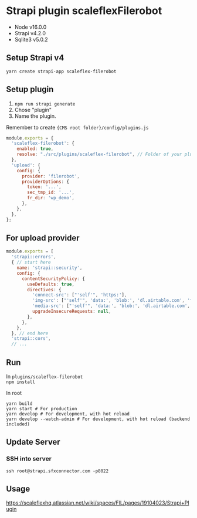 # Strapi plugin scaleflexFilerobot

- Node v16.0.0
- Strapi v4.2.0
- Sqlite3 v5.0.2

## Setup Strapi v4

`yarn create strapi-app scaleflex-filerobot`

## Setup plugin

1. `npm run strapi generate`
2. Chose "plugin"
3. Name the plugin.

Remember to create `{CMS root folder}/config/plugins.js`

```js
module.exports = {
  'scaleflex-filerobot': {
    enabled: true,
    resolve: "./src/plugins/scaleflex-filerobot", // Folder of your plugin
  },
  'upload': {
    config: {
      provider: 'filerobot',
      providerOptions: {
        token: '...',
        sec_tmp_id: '...',
        fr_dir: 'wp_demo',
      },
    },
  },
};
```

## For upload provider

```js
module.exports = [
  'strapi::errors',
  { // start here
    name: 'strapi::security',
    config: {
      contentSecurityPolicy: {
        useDefaults: true,
        directives: {
          'connect-src': ["'self'", 'https:'],
          'img-src': ["'self'", 'data:', 'blob:', 'dl.airtable.com', 'fkklnkdm.filerobot.com'],
          'media-src': ["'self'", 'data:', 'blob:', 'dl.airtable.com', 'fkklnkdm.filerobot.com'],
          upgradeInsecureRequests: null,
        },
      },
    },
  }, // end here
  'strapi::cors',
  // ...
```

## Run

In `plugins/scaleflex-filerobot`  
`npm install`

In root
```
yarn build
yarn start # For production
yarn develop # For development, with hot reload
yarn develop --watch-admin # For development, with hot reload (backend included)
```

## Update Server

### SSH into server

`ssh root@strapi.sfxconnector.com -p8022`

## Usage

https://scaleflexhq.atlassian.net/wiki/spaces/FIL/pages/19104023/Strapi+Plugin
